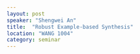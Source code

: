 ```yaml
---
layout: post
speaker: "Shengwei An"
title:  "Robust Example-based Synthesis"
location: "WANG 1004"
category: seminar
---
```

